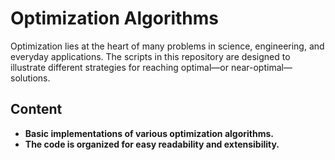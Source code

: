 # Optimization Algorithms

Optimization lies at the heart of many problems in science, engineering, and everyday applications. The scripts in this repository are designed to illustrate different strategies for reaching optimal—or near-optimal—solutions.

## Content

- **Basic implementations of various optimization algorithms.**
- **The code is organized for easy readability and extensibility.**
